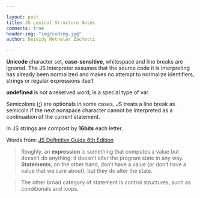 ```yaml
---

layout: post
title: JS Lexical Structure Notes
comments: true
header-img: "img/coding.jpg"
author: Deividy Metheler Zachetti

---
```


**Unicode** character set, **case-sensitive**, whitespace and line breaks are ignored. The JS Interpreter
assumes that the source code it is interpreting has already been normalized and makes no attempt to normalize identifiers,
strings or regular expressions itself.

**undefined** is not a reserved word, is a special type of var.

Semicolons (**;**) are optionals in some cases, JS treats a line break as semicoln if the next nonspace character cannot be interpreted as a continuation of the current statement.

In JS strings are compost by **16bits** each letter.

Words from: [JS Definitive Guide 6th Edition](http://shop.oreilly.com/product/9780596805531.do)

> Roughly, an **expression** is something that computes a value but doesn’t do anything: it doesn’t alter the program state in any way. 
> **Statements**, on the other hand, don’t have a value (or don’t have a value that we care about), but they do alter the state.

> The other broad category of statement is control structures, such as conditionals and loops.
